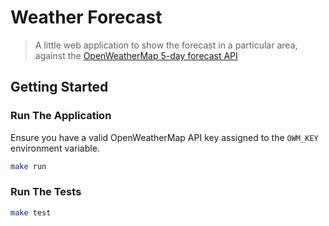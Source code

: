 # Weather Forecast

> A little web application to show the forecast in a particular area, against the [OpenWeatherMap 5-day forecast API](https://openweathermap.org/forecast5)

## Getting Started

### Run The Application

Ensure you have a valid OpenWeatherMap API key assigned to the `OWM_KEY` environment variable.

```bash
make run
```

### Run The Tests

```bash
make test
```
